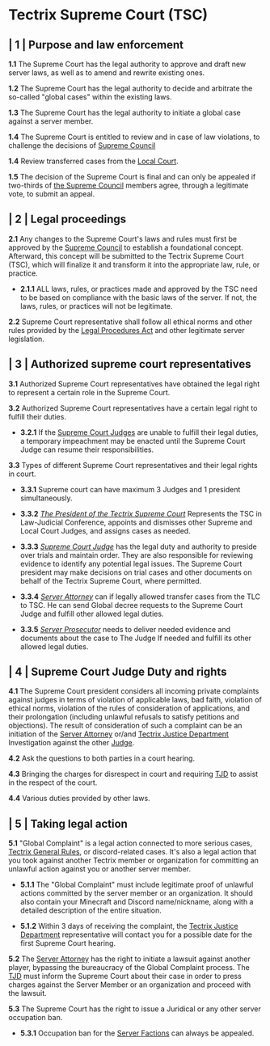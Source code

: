 # Tectrix Supreme Court (TSC)


## | 1 | Purpose and law enforcement

**1.1** The Supreme Court has the legal authority to approve and draft new server laws, as well as to amend and rewrite existing ones.

**1.2** The Supreme Court has the legal authority to decide and arbitrate the so-called "global cases" within the existing laws. 

**1.3** The Supreme Court has the legal authority to initiate a global case against a server member. 

**1.4** The Supreme Court is entitled to review and in case of law violations, to challenge the decisions of [Supreme Council](SupremeCouncil.md)

**1.4** Review transferred cases from the [Local Court](TectrixLocalCourt.md).

**1.5** The decision of the Supreme Court is final and can only be appealed if two-thirds of [the Supreme Council](SupremeCouncil.md) members agree, through a legitimate vote, to submit an appeal.

## | 2 | Legal proceedings

**2.1** Any changes to the Supreme Court's laws and rules must first be approved by the [Supreme Council](SupremeCouncil.md) to establish a foundational concept. Afterward, this concept will be submitted to the Tectrix Supreme Court (TSC), which will finalize it and transform it into the appropriate law, rule, or practice.

- **2.1.1** ALL laws, rules, or practices made and approved by the TSC need to be based on compliance with the basic laws of the server. If not, the laws, rules, or practices will not be legitimate.

**2.2** Supreme Court representative shall follow all ethical norms and other rules provided by the [Legal Procedures Act](legal-procedures-act.md) and other legitimate server legislation.

## | 3 | Authorized supreme court representatives

**3.1**  Authorized Supreme Court representatives have obtained the legal right to represent a certain role in the Supreme Court.

**3.2** Authorized Supreme Court representatives have a certain legal right to fulfill their duties.
- **3.2.1** If the [Supreme Court Judges](../../FactionsRepresentatives/SupremeCourtJudges.md) are unable to fulfill their legal duties, a temporary impeachment may be enacted until the Supreme Court Judge can resume their responsibilities.

**3.3** Types of different Supreme Court representatives and their legal rights in court.

- **3.3.1** Supreme court can have maximum 3 Judges and 1 president simultaneously.

- **3.3.2** [*The President of the Tectrix Supreme Court*](../../FactionsRepresentatives/SupremeCourtJudges.md) Represents the TSC in Law-Judicial Conference, appoints and dismisses other Supreme and Local Court Judges, and assigns cases as needed.

- **3.3.3** [*Supreme Court Judge*](../../FactionsRepresentatives/SupremeCourtJudges.md) has the legal duty and authority to preside over trials and maintain order. They are also responsible for reviewing evidence to identify any potential legal issues. The Supreme Court president may make decisions on trial cases and other documents on behalf of the Tectrix Supreme Court, where permitted.

- **3.3.4** [*Server Attorney*](../../FactionsRepresentatives/ServerAttorneyHeadOfJusticeDepartment.md) can if legally allowed transfer cases from the TLC to TSC. He can send Global decree requests to the Supreme Court Judge and fulfill other allowed legal duties.

- **3.3.5** [*Server Prosecutor*](../../FactionsRepresentatives/ServerProsecutorHeadOfTDI.md) needs to deliver needed evidence and documents about the case to The Judge If needed and fulfill its other allowed legal duties.


## | 4 | Supreme Court Judge Duty and rights

**4.1** The Supreme Court president considers all incoming private complaints against judges in terms of violation of applicable laws, bad faith, violation of ethical norms, violation of the rules of consideration of applications, and their prolongation (including unlawful refusals to satisfy petitions and objections). The result of consideration of such a complaint can be an initiation of the [Server Attorney](../../FactionsRepresentatives/ServerAttorneyHeadOfJusticeDepartment.md) or/and [Tectrix Justice Department](TectrixJusticeDepartment.md) Investigation against the other [Judge](../../FactionsRepresentatives/SupremeCourtJudges.md).

**4.2** Ask the questions to both parties in a court hearing.

**4.3** Bringing the charges for disrespect in court and requiring [TJD](TectrixJusticeDepartment.md) to assist in the respect of the court.

**4.4** Various duties provided by other laws. 


## | 5 | Taking legal action

**5.1** "Global Complaint" is a legal action connected to more serious cases, [Tectrix General Rules](../ServerRules.md), or discord-related cases. It's also a legal action that you took against another Tectrix member or organization for committing an unlawful action against you or another server member.

- **5.1.1** The "Global Complaint" must include legitimate proof of unlawful actions committed by the server member or an organization. It should also contain your Minecraft and Discord name/nickname, along with a detailed description of the entire situation.

- **5.1.2** Within 3 days of receiving the complaint, the [Tectrix Justice Department](TectrixJusticeDepartment.md) representative will contact you for a possible date for the first Supreme Court hearing.

**5.2** The [Server Attorney](../../FactionsRepresentatives/ServerAttorneyHeadOfJusticeDepartment.md) has the right to initiate a lawsuit against another player, bypassing the bureaucracy of the Global Complaint process. The [TJD](TectrixJusticeDepartment.md) must inform the Supreme Court about their case in order to press charges against the Server Member or an organization and proceed with the lawsuit.

**5.3** The Supreme Court has the right to issue a Juridical or any other server occupation ban.

- **5.3.1** Occupation ban for the [Server Factions](../../Definitions/ServerFactions.md) can always be appealed.
